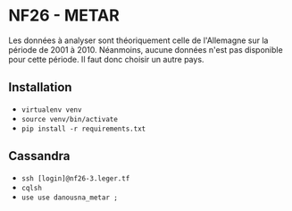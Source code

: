 # NF26 - METAR

Les données à analyser sont théoriquement celle de l'Allemagne sur la période de 2001 à 2010. Néanmoins, aucune données n'est pas disponible pour cette période. Il faut donc choisir un autre pays.

## Installation

- `virtualenv venv`
- `source venv/bin/activate`
- `pip install -r requirements.txt`

## Cassandra

- `ssh [login]@nf26-3.leger.tf`
- `cqlsh`
- `use use danousna_metar ;`

